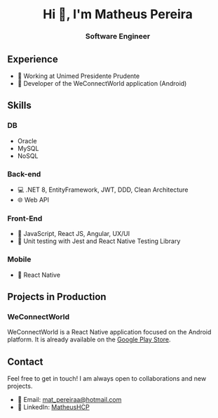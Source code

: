 <h1 align="center">Hi 👋, I'm Matheus Pereira</h1>
<h3 align="center">Software Engineer</h3>

## Experience

- 🏥 Working at Unimed Presidente Prudente
- 🚀 Developer of the WeConnectWorld application (Android)

## Skills

### DB

- Oracle 
- MySQL
- NoSQL

### Back-end
- 💻 .NET 8, EntityFramework, JWT, DDD, Clean Architecture
- 🌐 Web API 
### Front-End
- 🚀 JavaScript, React JS, Angular, UX/UI
- 🧪 Unit testing with Jest and React Native Testing Library
### Mobile
- 📱 React Native

## Projects in Production

### WeConnectWorld

WeConnectWorld is a React Native application focused on the Android platform. It is already available on the [Google Play Store](https://play.google.com/store/apps/details?id=com.weconnectworld).

## Contact

Feel free to get in touch! I am always open to collaborations and new projects.

- 📧 Email: [mat_pereiraa@hotmail.com](mailto:mat_pereiraa@hotmail.com)
- 🔗 LinkedIn: [MatheusHCP](https://www.linkedin.com/in/matheushcp/)

